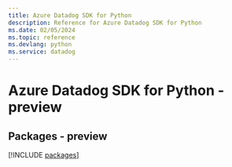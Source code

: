 ```yaml
---
title: Azure Datadog SDK for Python
description: Reference for Azure Datadog SDK for Python
ms.date: 02/05/2024
ms.topic: reference
ms.devlang: python
ms.service: datadog
---
```

# Azure Datadog SDK for Python - preview
## Packages - preview
[!INCLUDE [packages](datadog-index.md)]